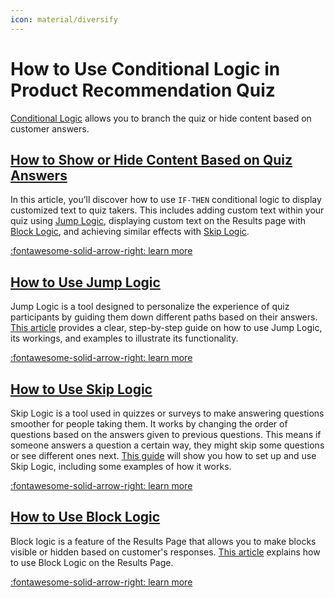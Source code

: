 ```yaml
---
icon: material/diversify
---
```


# How to Use Conditional Logic in Product Recommendation Quiz

[Conditional Logic](https://docs.revenuehunt.com/reference/quiz-builder/#conditional-logic) allows you to branch the quiz or hide content based on customer answers.

## [How to Show or Hide Content Based on Quiz Answers](https://docs.revenuehunt.com/how-to-guides/hide-content-with-logic/)

In this article, you’ll discover how to use `IF-THEN` conditional logic to display customized text to quiz takers. This includes adding custom text within your quiz using [Jump Logic](https://docs.revenuehunt.com/how-to-guides/use-jump-logic/), displaying custom text on the Results page with [Block Logic](https://docs.revenuehunt.com/how-to-guides/use-block-logic/), and achieving similar effects with [Skip Logic](https://docs.revenuehunt.com/how-to-guides/use-skip-logic/).

[:fontawesome-solid-arrow-right: learn more](https://docs.revenuehunt.com/how-to-guides/hide-content-with-logic/)


## [How to Use Jump Logic](https://docs.revenuehunt.com/how-to-guides/use-jump-logic/)

Jump Logic is a tool designed to personalize the experience of quiz participants by guiding them down different paths based on their answers. [This article](https://docs.revenuehunt.com/how-to-guides/use-jump-logic/) provides a clear, step-by-step guide on how to use Jump Logic, its workings, and examples to illustrate its functionality.

[:fontawesome-solid-arrow-right: learn more](https://docs.revenuehunt.com/how-to-guides/use-jump-logic/)


## [How to Use Skip Logic](https://docs.revenuehunt.com/how-to-guides/use-skip-logic/)

Skip Logic is a tool used in quizzes or surveys to make answering questions smoother for people taking them. It works by changing the order of questions based on the answers given to previous questions. This means if someone answers a question a certain way, they might skip some questions or see different ones next. [This guide](https://docs.revenuehunt.com/how-to-guides/use-skip-logic/) will show you how to set up and use Skip Logic, including some examples of how it works.

[:fontawesome-solid-arrow-right: learn more](https://docs.revenuehunt.com/how-to-guides/use-skip-logic/)


## [How to Use Block Logic](https://docs.revenuehunt.com/how-to-guides/use-block-logic/)

Block logic is a feature of the Results Page that allows you to make blocks visible or hidden based on customer's responses. [This article](https://docs.revenuehunt.com/how-to-guides/use-block-logic/) explains how to use Block Logic on the Results Page.

[:fontawesome-solid-arrow-right: learn more](https://docs.revenuehunt.com/how-to-guides/use-block-logic/)


